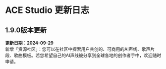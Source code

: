 # ACE Studio 更新日志
## 1.9.0版本更新
**更新日期：2024-09-29**  
新增「资源社区」：您可以在社区中探索用户共创的、可商用的AI声线、歌声片段、歌曲模板。若您希望自己的AI声线被分享到全球各地的创作者手中，欢迎随时申请。